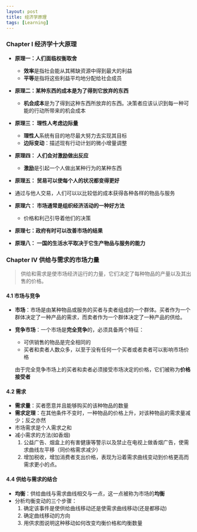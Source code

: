 ```yaml
---
layout: post
title: 经济学原理
tags: [Learning]
---
```


### Chapter I 经济学十大原理

- **原理一：人们面临权衡取舍** 
  - **效率**是指社会能从其稀缺资源中得到最大的利益
  - **平等**是指将这些利益平均地分配给社会成员
- **原理二：某种东西的成本是为了得到它放弃的东西**
  - **机会成本**是为了得到这种东西所放弃的东西。决策者应该认识到每一种可能的行动所带来的机会成本
- **原理三： 理性人考虑边际量**
  - **理性人**系统有目的地尽最大努力去实现其目标
  - **边际变动**：描述现有行动计划的微小增量调整
- **原理四： 人们会对激励做出反应**
  - **激励**是引起一个人做出某种行为的某种东西
- **原理五： 贸易可以使每个人的状况都变得更好**


- 通过与他人交易，人们可以以比较低的成本获得各种各样的物品与服务
- **原理六： 市场通常是组织经济活动的一种好方法**
  - 价格和利己引导着他们的决策
- **原理七：政府有时可以改善市场的结果**
- **原理八： 一国的生活水平取决于它生产物品与服务的能力**



### Chapter IV 供给与需求的市场力量

> 供给和需求是使市场经济运行的力量，它们决定了每种物品的产量以及其出售的价格。

#### 4.1 市场与竞争

- **市场**：市场是由某种物品或服务的买者与卖者组成的一个群体。买者作为一个群体决定了一种产品的需求，而卖者作为一个群体决定了一种产品的供给。

- **竞争市场**：一个市场是**完全竞争**的，必须具备两个特征：

  - 可供销售的物品是完全相同的
  - 买者和卖者人数众多，以至于没有任何一个买者或者卖者可以影响市场价格

  由于完全竞争市场上的买者和卖者必须接受市场决定的价格，它们被称为**价格接受者**



#### 4.2 需求

- **需求量**：买者愿意并且能够购买的该种物品的数量
- **需求定理**：在其他条件不变时，一种物品的价格上升，对该种物品的需求量减少；反之亦然
- 市场需求是个人需求之和
- 减小需求的方法(如香烟)
  1. 公益广告、烟盒上的有害健康等警示以及禁止在电视上做香烟广告，使需求曲线左平移（同价格需求减少）
  2. 增加税收，增加消费者支出价格，表现为沿着需求曲线变动到价格更高而需求更小的点。



#### 4.4 供给与需求的结合

- **均衡**：供给曲线与需求曲线相交与一点，这一点被称为市场的**均衡**
- 分析均衡变动的三个步骤：
  1. 确定该事件是使供给曲线移动还是使需求曲线移动(还是都移动)
  2. 确定曲线移动的方向
  3. 用供求图说明这种移动如何改变均衡价格和均衡数量

